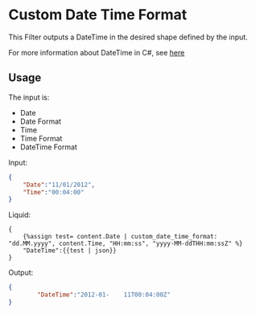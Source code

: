 # Custom Date Time Format

This Filter outputs a DateTime in the desired shape defined by the input.

For more information about DateTime in C#, see [here](https://www.c-sharpcorner.com/blogs/date-and-time-format-in-c-sharp-programming1)

## Usage

The input is:

- Date
- Date Format
- Time
- Time Format
- DateTime Format

Input:
```json
{
	"Date":"11/01/2012",
	"Time":"00:04:00"
}
```

Liquid:
```liquid
{
	{%assign test= content.Date | custom_date_time_format: "dd.MM.yyyy", content.Time, "HH:mm:ss", "yyyy-MM-ddTHH:mm:ssZ" %}
	"DateTime":{{test | json}}
}
```

Output:
```json
{
		"DateTime":"2012-01-	11T00:04:00Z"
}
```